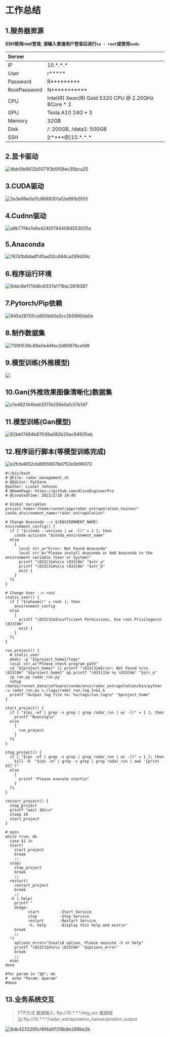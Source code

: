 # 工作总结

## 1.服务器资源

**SSH禁用root登录, 请输入普通用户登录后进行`su - root`或使用`sudo`**

| Server       |                                                     |
| :----------- | :-------------------------------------------------- |
| IP           | 10.\*.\*.\*                                         |
| User         | r\*\*\*\*\*                                         |
| Password     | R\*\*\*\*\*\*\*\*\*                                 |
| RootPassword | N\*\*\*\*\*\*\*\*\*\*\*                             |
| CPU          | Intel(R) Xeon(R) Gold 5320 CPU @ 2.20GHz 8Core \* 2 |
| GPU          | Tesla A10 24G \* 3                                  |
| Memory       | 32GB                                                |
| Disk         | /: 200GB, /data1: 500GB                             |
| SSH          | \[r\*\*\*\*@\]10.\*.\*.\*                           |

## 2.显卡驱动

![4bb0fe6612b5571f3b5f59ec35bca25](./static/images/4bb0fe6612b5571f3b5f59ec35bca25.png)

## 3.CUDA驱动

![2e3e99e0a11c8689301a12e991b5f03](./static/images/2e3e99e0a11c8689301a12e991b5f03.png)

## 4.Cudnn驱动

![a9b77f4e7e6a4240f7444084553025a](./static/images/a9b77f4e7e6a4240f7444084553025a.png)

## 5.Anaconda

![767d1b8dadf145ad32c684ca299d39c](./static/images/767d1b8dadf145ad32c684ca299d39c.png)

## 6.程序运行环境

![9ddc8e1174d6c6337a1719ac2619387](./static/images/9ddc8e1174d6c6337a1719ac2619387.png)

## 7.Pytorch/Pip依赖

![845a28705ca600bb0a3cc2b5890da0a](./static/images/845a28705ca600bb0a3cc2b5890da0a.png)

## 8.制作数据集

![71091539c89e0e44fec2d90876ce1d9](./static/images/71091539c89e0e44fec2d90876ce1d9.png)

## 9.模型训练(外推模型)

![](./static/images/8fdd64c07c6b8759ad73fbf6783189f.png)

## 10.Gan(外推效果图像清晰化)数据集

![c1e482144beb3317e256e0a1c57e1d7](./static/images/c1e482144beb3317e256e0a1c57e1d7.png)

## 11.模型训练(Gan模型)

![62bbf7484b87049a082b26ac94505eb](./static/images/62bbf7484b87049a082b26ac94505eb.png)

## 12.程序运行脚本(等模型训练完成)

![e2fcb4652cb89556078d752e0b96072](./static/images/e2fcb4652cb89556078d752e0b96072.png)

```shell
#!/bin/bash
# @File: radar_management.sh
# @Editor: PyCharm
@author: Lionel Johnson
# @HomePage: https://github.com/AliceEngineerPro
# @CreatedTime: 2023/2/10 19:49

# Global Variables
project_home="/home/runnet/app/radar_extrapolation_hainan/"
conda_environment_name="radar_extrapolation"

# Change Anaconda --> $(ENVIRONMENT_NAME)
environment_config() {
  if [ "$(conda --version | wc -l)" = 1 ]; then
    conda activate "$conda_environment_name"
  else
    {
      local str_a="Error: Not Found Anaconda"
      local str_b="Please install Anaconda or Add Anaconda to the environment variable (User or System)"
      printf "\033[31m%s\n \033[0m" "$str_a"
      printf "\033[31m%s\n \033[0m" "$str_b"
      exit 1
    }
  fi
}

# Change User --> root
static_user() {
  if [ "$(whoami)" = root ]; then
    environment_config
  else
    {
      printf "\033[31mInsufficient Permissions, Use root Privileges\n \033[0m"
      exit 1
    }
  fi
}

run_project() {
  # static_user
  mkdir -p "${project_home}/logs"
  local str_a="Please check program path"
  cd "${project_home}" || printf "\033[31mError: Not Found %s\n \033[0m" "${project_home}" && printf "\033[31m %s \033[0m" "$str_a"
  cp run.py radar_run.py
  nohup /data1/runnet_data/software/conda/envs/radar_extrapolation/bin/python -u radar_run.py >./logs/radar_run.log 2>&1 &
  printf "Output log file to: %s/logs/run.log\n" "$project_home"
}

start_project() {
  if [ "$(ps -ef | grep -v grep | grep radar_run | wc -l)" = 1 ]; then
    printf "Running\n"
  else
    {
      run_project
    }
  fi
}

stop_project() {
  if [ "$(ps -ef | grep -v grep | grep radar_run | wc -l)" = 1 ]; then
    kill -9  "$(ps -ef | grep -v grep | grep radar_run | awk '{print $2}')"
  else
    {
      printf "Please execute start\n"
    }
  fi
}

restart_project() {
  stop_project
  printf "wait 10s\n"
  sleep 10
  start_project
}

# main
while true; do
  case $1 in
  start)
    start_project
    break
    ;;
  stop)
    stop_project
    break
    ;;
  restart)
    restart_project
    break
    ;;
  -h | help)
    printf "
    Usage: 
          start         -Start Service
          stop          -Stop Service
          restart       -Restart Service
          -h, help      -display this help and exit\n"
    break
    ;;
  *)
    options_error="Invalid option, Please execute -h or help"
    printf "\033[31m%s\n \033[0m" "$options_error"
    break
    ;;
  esac
done

#for param in "$@"; do
#  echo "Param: $param"
#done
```

## 13.业务系统交互

> FTP方式
> 数据输入: ftp://10.\*.\*.\*/img_src
> 数据输出:ftp://10.\*.\*.\*/radar_extrapolation_hainan/predict_output

![8db4233295cf6f4d0f318b9e289bb2b](./static/images/8db4233295cf6f4d0f318b9e289bb2b.png)
